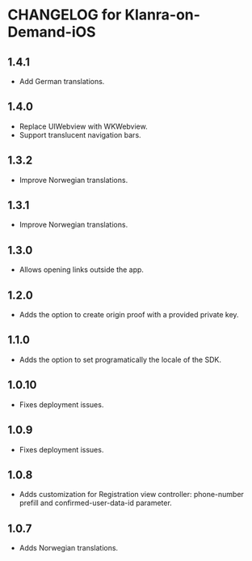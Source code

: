 # CHANGELOG for Klanra-on-Demand-iOS

## 1.4.1
* Add German translations.

## 1.4.0
* Replace UIWebview with WKWebview.
* Support translucent navigation bars.

## 1.3.2
* Improve Norwegian translations.

## 1.3.1
* Improve Norwegian translations.

## 1.3.0
* Allows opening links outside the app.

## 1.2.0
* Adds the option to create origin proof with a provided private key.

## 1.1.0
* Adds the option to set programatically the locale of the SDK.

## 1.0.10
* Fixes deployment issues.

## 1.0.9
* Fixes deployment issues.

## 1.0.8
* Adds customization for Registration view controller: phone-number prefill and confirmed-user-data-id parameter.

## 1.0.7
* Adds Norwegian translations.
